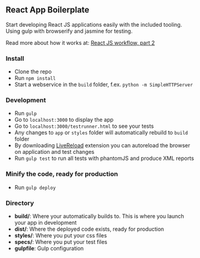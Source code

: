 ## React App Boilerplate

Start developing React JS applications easily with the included tooling. Using gulp with browserify and jasmine for testing.

Read more about how it works at: [React JS workflow, part 2](http://christianalfoni.github.io/javascript/2014/10/30/react-js-workflow-part2.html)

### Install

* Clone the repo
* Run `npm install`
* Start a webservice in the `build` folder, f.ex. `python -m SimpleHTTPServer`

### Development
* Run `gulp`
* Go to `localhost:3000` to display the app
* Go to `localhost:3000/testrunner.html` to see your tests
* Any changes to `app` or `styles` folder will automatically rebuild to `build` folder
* By downloading [LiveReload](https://chrome.google.com/webstore/detail/livereload/jnihajbhpnppcggbcgedagnkighmdlei) extension you can autoreload the browser on application and test changes
* Run `gulp test` to run all tests with phantomJS and produce XML reports

### Minify the code, ready for production
* Run `gulp deploy`

### Directory
* **build/**: Where your automatically builds to. This is where you launch your app in development
* **dist/**: Where the deployed code exists, ready for production
* **styles/**: Where you put your css files
* **specs/**: Where you put your test files
* **gulpfile**: Gulp configuration
